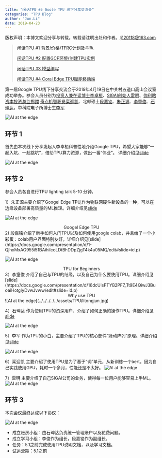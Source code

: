 ```yaml
---
title: "闲话TPU #5 Goole TPU 线下分享交流会"
categories: "TPU Blog"
author: "Jun.Li"
date: 2019-04-23
---
```


版权声明：本博文欢迎分享与转载，转载请注明出处和作者。<lj120118@163.com>

> [闲话TPU #1 背景/价格/TFRC计划及羊毛](http://cyfeng.science/tpu/blog/2019/03/07/chat-about-tpu-1.html)
>
> [闲话TPU #2 配置GCP环境/创建TPU实例](http://cyfeng.science/tpu/blog/2019/03/06/chat-about-tpu-2.html)
>
> [闲话TPU #3 模型编写](http://cyfeng.science/tpu/blog/2019/03/05/chat-about-tpu-3.html)
> 
> [闲话TPU #4 Coral Edge TPU赋能移动端]()
> 
第一届Google TPU线下分享交流会于2019年4月19日在中关村五道口高山会议室成功举办。参会人员分别为[投资人兼在读博士李卓桓](https://bkso.baidu.com/item/%E6%9D%8E%E5%8D%93%E6%A1%93)、[SIGAI创始人雷明](https://www.huodongjia.com/guest-077106065120077122081053.html)、[伽利略资本投资总监郑譞](https://cn.linkedin.com/in/xuanr) [奇点机智职员栾迎凯](https://www.naturali.io/about-us)、北邮硕士[段嘉铭](https://github.com/VDeamoV)、[朱正源](https://github.com/824zzy)、[李童俊](https://github.com/TuringLee)、[石珅达](https://github.com/CyFeng16)，中科院电子所博士生[李军](https://github.com/muzi-8)

![AI at the edge](../../../../../assets/TPU/photo.png)
## 环节 1 
首先由本次线下分享发起人李卓桓科普性地介绍Google TPU，希望大家能够“一起入坑、一起跳坑”，借助TPU算力资源，做出一番“伟业”。 详细介绍见[slide](https://docs.google.com/presentation/d/1iodAZkOX0YMnUwohgQqNsbEkhR0zAnO-jncK9SkJ69o/edit#slide=id.g4461849552_8_1825)

![AI at the edge](../../../../../assets/TPU/lizhuohuan1.jpg)

## 环节 2 
参会人员各自进行TPU lighting talk 5-10 分钟。

1）朱正源主要介绍了Googel Edge TPU,作为物联网硬件新设备的一种，可以在边缘设备部署高质量的ML推理。详细介绍见[slide](https://docs.google.com/presentation/d/1_R5A_vtgTs7UdwMGhxekimiH9tk6RxgSeqY8-UB9uQo/edit?usp=sharing)

![AI at the edge](../../../../../assets/TPU/zhuzhengyuan.jpg)
<center>Googel Edge TPU</center>
2) 段嘉铭介绍了新手如何入门TPU以及如何使用google colab，并且给了一个小彩蛋：colab用户界面特别友好，详细介绍见[slide](https://docs.google.com/presentation/d/1-QjhxMxAG955i51BAihilcoLDtBhDDpZjgT4k4u05MQ/edit#slide=id.p)

![AI at the edge](../../../../../assets/TPU/duanjiaming.jpg)
<center>TPU for Beginners</center>
3）李童俊 介绍了自己与TPU的结缘，以及自己为什么要使用TPU。详细介绍见[slide](https://docs.google.com/presentation/d/16dcUlsFTYB2PF7_Tt9E4QiwJ3BuoaiHotgIyDvwJvww/edit#slide=id.p)
<center>Why use TPU</center>
![AI at the edge](../../../../../assets/TPU/litongjun.jpg)

4）石珅达 作为使用TPU的资深用户，介绍了如何正确的操作TPU。详细介绍见[slide](https://docs.google.com/presentation/d/1ZyppM4aHRePxop6cGMEDFC4V-fgS82zRy_KSHedzzLo/edit)

![AI at the edge](../../../../../assets/TPU/shishenda.jpg)

5）李军   作为TPU的小白，主要介绍了TPU的核心部件“脉动阵列”原理。详细介绍见[slide](https://docs.google.com/presentation/d/14DipSn0liJUSKGaNF0iYiqqnV7OF9pCdNMTE6Zfu6mk/edit#slide=id.g568e12869a_3_82)

![AI at the edge](../../../../../assets/TPU/lijun.jpg)

6）栾迎凯 主要介绍了使用TPU是为了基于“词”单元，从新训练一个bert。因为自己实践使用GPU，耗时一个多月，性能还是不太好。
![AI at the edge](../../../../../assets/TPU/luanyingkai.jpg)

7）雷明  主要介绍了自己SIGAI公司的业务，使得每一位用户能够容易上手ML。
![AI at the edge](../../../../../assets/TPU/leiming.jpg)

## 环节 3
本次会议最终达成以下协议：

![AI at the edge](../../../../../assets/TPU/result.jpg)

- 成立账房小组：由石珅达负责统一管理账户以及花费问题。
- 成立学习小组：李俊作为组长，段嘉铭作为副组长。
- 任务：5.1之前完成使用TPU说明文档，以及学习文档。
- 试运营期：5.1之前
